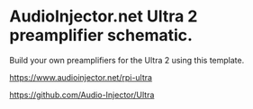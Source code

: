 # AudioInjector.net Ultra 2 preamplifier schematic.

Build your own preamplifiers for the Ultra 2 using this template.

https://www.audioinjector.net/rpi-ultra

https://github.com/Audio-Injector/Ultra
